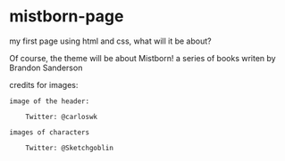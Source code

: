 # mistborn-page
my first page using html and css, what will it be about?

Of course, the theme will be about Mistborn! a series of books writen by Brandon Sanderson

credits for images:

    image of the header: 
        
        Twitter: @carloswk
    
    images of characters

        Twitter: @Sketchgoblin